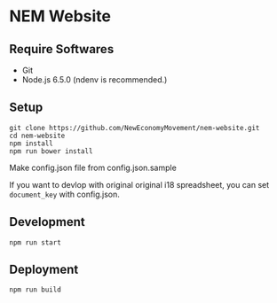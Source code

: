 # NEM Website

## Require Softwares

+ Git
+ Node.js 6.5.0 (ndenv is recommended.)

## Setup

```
git clone https://github.com/NewEconomyMovement/nem-website.git
cd nem-website
npm install
npm run bower install
```

Make config.json file from config.json.sample

If you want to devlop with original original i18 spreadsheet, you can set `document_key` with config.json.

## Development

```
npm run start
```

## Deployment

```
npm run build
```
